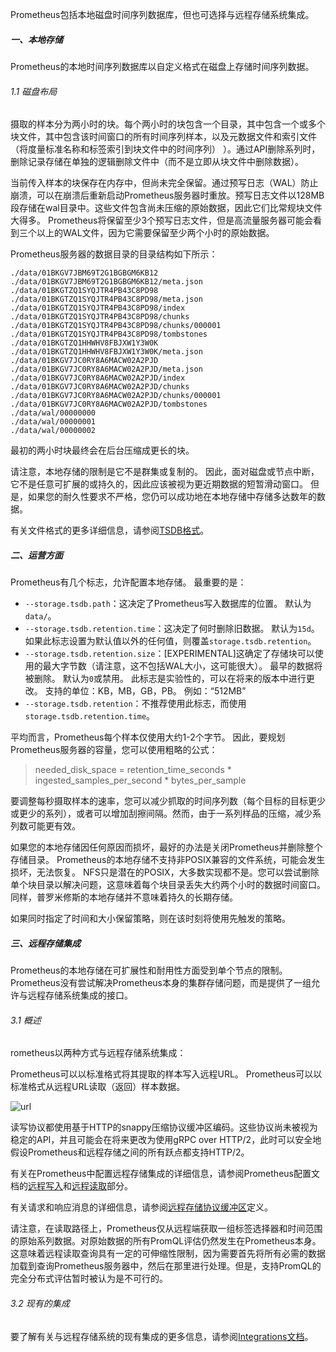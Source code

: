 Prometheus包括本地磁盘时间序列数据库，但也可选择与远程存储系统集成。
##### 一、本地存储
Prometheus的本地时间序列数据库以自定义格式在磁盘上存储时间序列数据。
###### 1.1 磁盘布局
摄取的样本分为两小时的块。每个两小时的块包含一个目录，其中包含一个或多个块文件，其中包含该时间窗口的所有时间序列样本，以及元数据文件和索引文件（将度量标准名称和标签索引到块文件中的时间序列） ）。通过API删除系列时，删除记录存储在单独的逻辑删除文件中（而不是立即从块文件中删除数据）。

当前传入样本的块保存在内存中，但尚未完全保留。通过预写日志（WAL）防止崩溃，可以在崩溃后重新启动Prometheus服务器时重放。预写日志文件以128MB段存储在wal目录中。这些文件包含尚未压缩的原始数据，因此它们比常规块文件大得多。 Prometheus将保留至少3个预写日志文件，但是高流量服务器可能会看到三个以上的WAL文件，因为它需要保留至少两个小时的原始数据。

Prometheus服务器的数据目录的目录结构如下所示：
```
./data/01BKGV7JBM69T2G1BGBGM6KB12
./data/01BKGV7JBM69T2G1BGBGM6KB12/meta.json
./data/01BKGTZQ1SYQJTR4PB43C8PD98
./data/01BKGTZQ1SYQJTR4PB43C8PD98/meta.json
./data/01BKGTZQ1SYQJTR4PB43C8PD98/index
./data/01BKGTZQ1SYQJTR4PB43C8PD98/chunks
./data/01BKGTZQ1SYQJTR4PB43C8PD98/chunks/000001
./data/01BKGTZQ1SYQJTR4PB43C8PD98/tombstones
./data/01BKGTZQ1HHWHV8FBJXW1Y3W0K
./data/01BKGTZQ1HHWHV8FBJXW1Y3W0K/meta.json
./data/01BKGV7JC0RY8A6MACW02A2PJD
./data/01BKGV7JC0RY8A6MACW02A2PJD/meta.json
./data/01BKGV7JC0RY8A6MACW02A2PJD/index
./data/01BKGV7JC0RY8A6MACW02A2PJD/chunks
./data/01BKGV7JC0RY8A6MACW02A2PJD/chunks/000001
./data/01BKGV7JC0RY8A6MACW02A2PJD/tombstones
./data/wal/00000000
./data/wal/00000001
./data/wal/00000002
```
最初的两小时块最终会在后台压缩成更长的块。

请注意，本地存储的限制是它不是群集或复制的。 因此，面对磁盘或节点中断，它不是任意可扩展的或持久的，因此应该被视为更近期数据的短暂滑动窗口。 但是，如果您的耐久性要求不严格，您仍可以成功地在本地存储中存储多达数年的数据。

有关文件格式的更多详细信息，请参阅[TSDB格式](https://github.com/prometheus/tsdb/blob/master/docs/format/README.md)。

##### 二、运营方面
Prometheus有几个标志，允许配置本地存储。 最重要的是：

- `--storage.tsdb.path`：这决定了Prometheus写入数据库的位置。 默认为`data/`。
- `--storage.tsdb.retention.time`：这决定了何时删除旧数据。 默认为`15d`。 如果此标志设置为默认值以外的任何值，则覆盖`storage.tsdb.retention`。
- `--storage.tsdb.retention.size`：[EXPERIMENTAL]这确定了存储块可以使用的最大字节数（请注意，这不包括WAL大小，这可能很大）。 最早的数据将被删除。 默认为`0`或禁用。 此标志是实验性的，可以在将来的版本中进行更改。 支持的单位：KB，MB，GB，PB。 例如：“512MB”
- `--storage.tsdb.retention`：不推荐使用此标志，而使用`storage.tsdb.retention.time`。

平均而言，Prometheus每个样本仅使用大约1-2个字节。 因此，要规划Prometheus服务器的容量，您可以使用粗略的公式：
> needed_disk_space = retention_time_seconds * ingested_samples_per_second * bytes_per_sample

要调整每秒摄取样本的速率，您可以减少抓取的时间序列数（每个目标的目标更少或更少的系列），或者可以增加刮擦间隔。然而，由于一系列样品的压缩，减少系列数可能更有效。

如果您的本地存储因任何原因而损坏，最好的办法是关闭Prometheus并删除整个存储目录。 Prometheus的本地存储不支持非POSIX兼容的文件系统，可能会发生损坏，无法恢复。 NFS只是潜在的POSIX，大多数实现都不是。您可以尝试删除单个块目录以解决问题，这意味着每个块目录丢失大约两个小时的数据时间窗口。同样，普罗米修斯的本地存储并不意味着持久的长期存储。

如果同时指定了时间和大小保留策略，则在该时刻将使用先触发的策略。

##### 三、远程存储集成
Prometheus的本地存储在可扩展性和耐用性方面受到单个节点的限制。 Prometheus没有尝试解决Prometheus本身的集群存储问题，而是提供了一组允许与远程存储系统集成的接口。
###### 3.1 概述
rometheus以两种方式与远程存储系统集成：

Prometheus可以以标准格式将其提取的样本写入远程URL。
Prometheus可以以标准格式从远程URL读取（返回）样本数据。

![url](https://prometheus.io/docs/prometheus/latest/images/remote_integrations.png)

读写协议都使用基于HTTP的snappy压缩协议缓冲区编码。这些协议尚未被视为稳定的API，并且可能会在将来更改为使用gRPC over HTTP/2，此时可以安全地假设Prometheus和远程存储之间的所有跃点都支持HTTP/2。

有关在Prometheus中配置远程存储集成的详细信息，请参阅Prometheus配置文档的[远程写入](https://prometheus.io/docs/prometheus/latest/configuration/configuration/#remote_write)和[远程读取](https://prometheus.io/docs/prometheus/latest/configuration/configuration/#remote_read)部分。

有关请求和响应消息的详细信息，请参阅[远程存储协议缓冲区](https://github.com/prometheus/prometheus/blob/master/prompb/remote.proto)定义。

请注意，在读取路径上，Prometheus仅从远程端获取一组标签选择器和时间范围的原始系列数据。对原始数据的所有PromQL评估仍然发生在Prometheus本身。这意味着远程读取查询具有一定的可伸缩性限制，因为需要首先将所有必需的数据加载到查询Prometheus服务器中，然后在那里进行处理。但是，支持PromQL的完全分布式评估暂时被认为是不可行的。
###### 3.2 现有的集成
要了解有关与远程存储系统的现有集成的更多信息，请参阅[Integrations文档](https://prometheus.io/docs/operating/integrations/#remote-endpoints-and-storage)。
